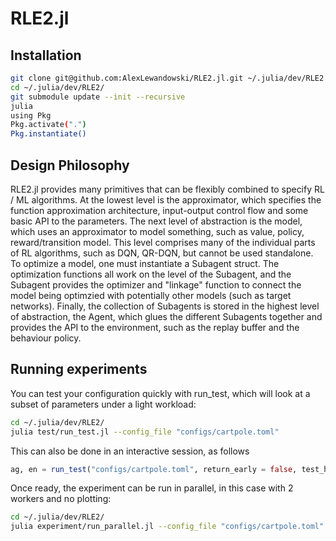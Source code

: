 # RLE2.jl 

## Installation

``` sh
git clone git@github.com:AlexLewandowski/RLE2.jl.git ~/.julia/dev/RLE2
cd ~/.julia/dev/RLE2/
git submodule update --init --recursive
julia
using Pkg
Pkg.activate(".")
Pkg.instantiate()
```

## Design Philosophy

RLE2.jl provides many primitives that can be flexibly combined to
specify RL / ML algorithms. At the lowest level is the approximator, which
specifies the function approximation architecture, input-output control flow and
some basic API to the parameters. The next level of abstraction is the model,
which uses an approximator to model something, such as value, policy,
reward/transition model. This level comprises many of the individual parts of RL
algorithms, such as DQN, QR-DQN, but cannot be used standalone. To optimize a
model, one must instantiate a Subagent struct. The optimization functions all
work on the level of the Subagent, and the Subagent provides the optimizer and
"linkage" function to connect the model being optimzied with potentially other
models (such as target networks). Finally, the collection of Subagents is stored
in the highest level of abstraction, the Agent, which glues the different
Subagents together and provides the API to the environment, such as the replay
buffer and the behaviour policy.

## Running experiments

You can test your configuration quickly with run_test, which will look at a
subset of parameters under a light workload:
``` sh
cd ~/.julia/dev/RLE2/
julia test/run_test.jl --config_file "configs/cartpole.toml"
```

This can also be done in an interactive session, as follows

``` julia
ag, en = run_test("configs/cartpole.toml", return_early = false, test_hyperparams = false);
```

Once ready, the experiment can be run in parallel, in this case with 2 workers
and no plotting:
``` sh
cd ~/.julia/dev/RLE2/
julia experiment/run_parallel.jl --config_file "configs/cartpole.toml" --plots false --num_workers 2
```
